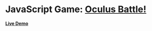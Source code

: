 # JavaScript Game: [Oculus Battle!][description]

**[Live Demo][live-demo]**

[live-demo]: http://JustFocus.github.io/oculusBattle.js
[description]: http://JustFocus.github.io/oculusBattle.js
